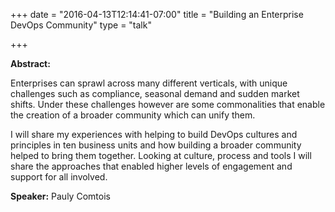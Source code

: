 +++
date = "2016-04-13T12:14:41-07:00"
title = "Building an Enterprise DevOps Community"
type = "talk"

+++

**Abstract:**

Enterprises can sprawl across many different verticals, with unique challenges such as compliance, seasonal demand and sudden market shifts. Under these challenges however are some commonalities that enable the creation of a broader community which can unify them.

I will share my experiences with helping to build DevOps cultures and principles in ten business units and how building a broader community helped to bring them together. Looking at culture, process and tools I will share the approaches that enabled higher levels of engagement and support for all involved.

**Speaker:** Pauly Comtois
